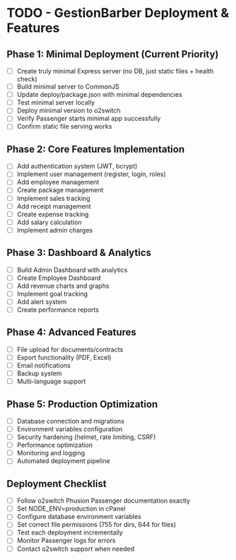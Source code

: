 # TODO - GestionBarber Deployment & Features

## Phase 1: Minimal Deployment (Current Priority)
- [ ] Create truly minimal Express server (no DB, just static files + health check)
- [ ] Build minimal server to CommonJS
- [ ] Update deploy/package.json with minimal dependencies
- [ ] Test minimal server locally
- [ ] Deploy minimal version to o2switch
- [ ] Verify Passenger starts minimal app successfully
- [ ] Confirm static file serving works

## Phase 2: Core Features Implementation
- [ ] Add authentication system (JWT, bcrypt)
- [ ] Implement user management (register, login, roles)
- [ ] Add employee management
- [ ] Create package management
- [ ] Implement sales tracking
- [ ] Add receipt management
- [ ] Create expense tracking
- [ ] Add salary calculation
- [ ] Implement admin charges

## Phase 3: Dashboard & Analytics
- [ ] Build Admin Dashboard with analytics
- [ ] Create Employee Dashboard
- [ ] Add revenue charts and graphs
- [ ] Implement goal tracking
- [ ] Add alert system
- [ ] Create performance reports

## Phase 4: Advanced Features
- [ ] File upload for documents/contracts
- [ ] Export functionality (PDF, Excel)
- [ ] Email notifications
- [ ] Backup system
- [ ] Multi-language support

## Phase 5: Production Optimization
- [ ] Database connection and migrations
- [ ] Environment variables configuration
- [ ] Security hardening (helmet, rate limiting, CSRF)
- [ ] Performance optimization
- [ ] Monitoring and logging
- [ ] Automated deployment pipeline

## Deployment Checklist
- [ ] Follow o2switch Phusion Passenger documentation exactly
- [ ] Set NODE_ENV=production in cPanel
- [ ] Configure database environment variables
- [ ] Set correct file permissions (755 for dirs, 644 for files)
- [ ] Test each deployment incrementally
- [ ] Monitor Passenger logs for errors
- [ ] Contact o2switch support when needed
